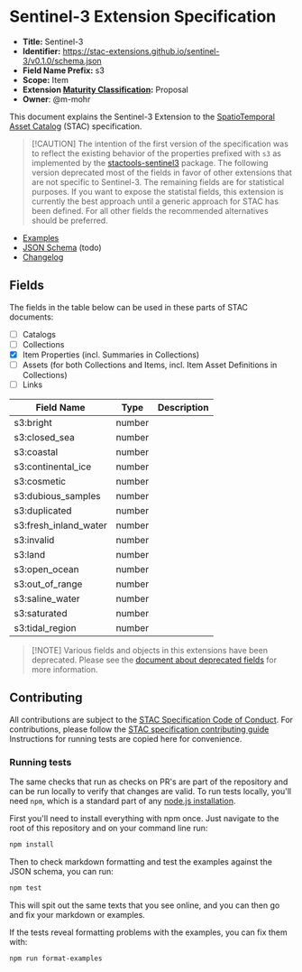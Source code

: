 # Sentinel-3 Extension Specification

- **Title:** Sentinel-3
- **Identifier:** <https://stac-extensions.github.io/sentinel-3/v0.1.0/schema.json>
- **Field Name Prefix:** s3
- **Scope:** Item
- **Extension [Maturity Classification](https://github.com/radiantearth/stac-spec/tree/master/extensions/README.md#extension-maturity):** Proposal
- **Owner**: @m-mohr

This document explains the Sentinel-3 Extension to the
[SpatioTemporal Asset Catalog](https://github.com/radiantearth/stac-spec) (STAC) specification.

> \[!CAUTION]
> The intention of the first version of the specification was to reflect the existing behavior of the properties
> prefixed with `s3` as implemented by the [stactools-sentinel3](https://github.com/stactools-packages/sentinel3) package.
> The following version deprecated most of the fields in favor of other extensions that are not specific to Sentinel-3.
> The remaining fields are for statistical purposes.
> If you want to expose the statistal fields, this extension is currently the best approach until a
> generic approach for STAC has been defined.
> For all other fields the recommended alternatives should be preferred.

- [Examples](examples/)
- [JSON Schema](json-schema/schema.json) (todo)
- [Changelog](./CHANGELOG.md)

## Fields

The fields in the table below can be used in these parts of STAC documents:

- [ ] Catalogs
- [ ] Collections
- [x] Item Properties (incl. Summaries in Collections)
- [ ] Assets (for both Collections and Items, incl. Item Asset Definitions in Collections)
- [ ] Links

| Field Name            | Type   | Description |
| --------------------- | ------ | ----------- |
| s3:bright             | number |             |
| s3:closed_sea         | number |             |
| s3:coastal            | number |             |
| s3:continental_ice    | number |             |
| s3:cosmetic           | number |             |
| s3:dubious_samples    | number |             |
| s3:duplicated         | number |             |
| s3:fresh_inland_water | number |             |
| s3:invalid            | number |             |
| s3:land               | number |             |
| s3:open_ocean         | number |             |
| s3:out_of_range       | number |             |
| s3:saline_water       | number |             |
| s3:saturated          | number |             |
| s3:tidal_region       | number |             |

> \[!NOTE]
> Various fields and objects in this extensions have been deprecated.
> Please see the [document about deprecated fields](deprecated.md) for more information.

## Contributing

All contributions are subject to the
[STAC Specification Code of Conduct](https://github.com/radiantearth/stac-spec/blob/master/CODE_OF_CONDUCT.md).
For contributions, please follow the
[STAC specification contributing guide](https://github.com/radiantearth/stac-spec/blob/master/CONTRIBUTING.md) Instructions
for running tests are copied here for convenience.

### Running tests

The same checks that run as checks on PR's are part of the repository and can be run locally to verify that changes are valid. 
To run tests locally, you'll need `npm`, which is a standard part of any [node.js installation](https://nodejs.org/en/download/).

First you'll need to install everything with npm once. Just navigate to the root of this repository and on 
your command line run:
```bash
npm install
```

Then to check markdown formatting and test the examples against the JSON schema, you can run:
```bash
npm test
```

This will spit out the same texts that you see online, and you can then go and fix your markdown or examples.

If the tests reveal formatting problems with the examples, you can fix them with:
```bash
npm run format-examples
```

